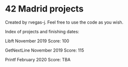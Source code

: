 # 42 Madrid projects
Created by rvegas-j. Feel free to use the code as you wish.

Index of projects and finishing dates:

Libft             November 2019       Score: 100

GetNextLine       November 2019       Score: 115

Printf            February 2020       Score: TBA

